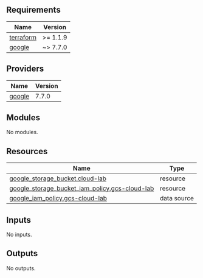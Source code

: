 <!-- BEGIN_TF_DOCS -->
## Requirements

| Name | Version |
|------|---------|
| <a name="requirement_terraform"></a> [terraform](#requirement\_terraform) | >= 1.1.9 |
| <a name="requirement_google"></a> [google](#requirement\_google) | ~> 7.7.0 |

## Providers

| Name | Version |
|------|---------|
| <a name="provider_google"></a> [google](#provider\_google) | 7.7.0 |

## Modules

No modules.

## Resources

| Name | Type |
|------|------|
| [google_storage_bucket.cloud-lab](https://registry.terraform.io/providers/hashicorp/google/latest/docs/resources/storage_bucket) | resource |
| [google_storage_bucket_iam_policy.gcs-cloud-lab](https://registry.terraform.io/providers/hashicorp/google/latest/docs/resources/storage_bucket_iam_policy) | resource |
| [google_iam_policy.gcs-cloud-lab](https://registry.terraform.io/providers/hashicorp/google/latest/docs/data-sources/iam_policy) | data source |

## Inputs

No inputs.

## Outputs

No outputs.
<!-- END_TF_DOCS -->